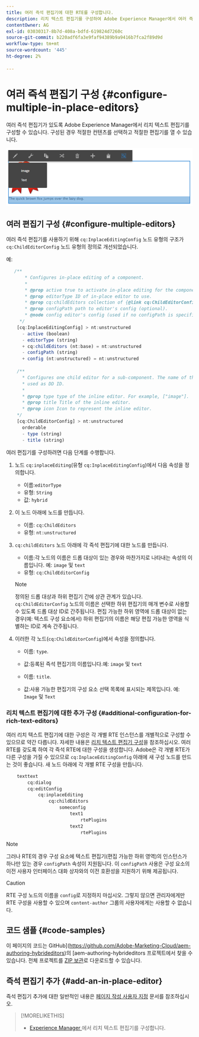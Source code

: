 ```yaml
---
title: 여러 즉석 편집기에 대한 RTE를 구성합니다.
description: 리치 텍스트 편집기를 구성하여 Adobe Experience Manager에서 여러 즉석 편집기를 만들 수 있습니다.
contentOwner: AG
exl-id: 03030317-8b7d-408a-bdfd-619824d7260c
source-git-commit: b220adf6fa3e9faf94389b9a9416b7fca2f89d9d
workflow-type: tm+mt
source-wordcount: '445'
ht-degree: 2%

---
```


# 여러 즉석 편집기 구성 {#configure-multiple-in-place-editors}

여러 즉석 편집기가 있도록 Adobe Experience Manager에서 리치 텍스트 편집기를 구성할 수 있습니다. 구성된 경우 적절한 컨텐츠를 선택하고 적절한 편집기를 열 수 있습니다.

![특정 즉석 편집기](assets/rte-inplace-editor.png)

## 여러 편집기 구성 {#configure-multiple-editors}

여러 즉석 편집기를 사용하기 위해 `cq:InplaceEditingConfig` 노드 유형의 구조가 `cq:ChildEditorConfig` 노드 유형의 정의로 개선되었습니다.

예:

```js
   /**
       * Configures in-place editing of a component.
       *
       * @prop active true to activate in-place editing for the component.
       * @prop editorType ID of in-place editor to use.
       * @prop cq:childEditors collection of {@link cq:ChildEditorConfig} nodes.
       * @prop configPath path to editor's config (optional).
       * @node config editor's config (used if no configPath is specified; optional).
     */
    [cq:InplaceEditingConfig] > nt:unstructured
      - active (boolean)
      - editorType (string)
      + cq:childEditors (nt:base) = nt:unstructured
      - configPath (string)
      + config (nt:unstructured) = nt:unstructured

    /**
      * Configures one child editor for a sub-component. The name of the this node is
      * used as DD ID.
      *
      * @prop type type of the inline editor. For example, ["image"].
      * @prop title Title of the inline editor.
      * @prop icon Icon to represent the inline editor.
    */
    [cq:ChildEditorConfig] > nt:unstructured
      orderable
      - type (string)
      - title (string)
```

여러 편집기를 구성하려면 다음 단계를 수행합니다.

1. 노드 `cq:inplaceEditing`(유형 `cq:InplaceEditingConfig`)에서 다음 속성을 정의합니다.

   * 이름:`editorType`
   * 유형: `String`
   * 값: `hybrid`

1. 이 노드 아래에 노드를 만듭니다.

   * 이름: `cq:ChildEditors`
   * 유형: `nt:unstructured`

1. `cq:childEditors` 노드 아래에 각 즉석 편집기에 대한 노드를 만듭니다.

   * 이름:각 노드의 이름은 드롭 대상이 있는 경우와 마찬가지로 나타내는 속성의 이름입니다. 예: `image` 및 `text`
   * 유형: `cq:ChildEditorConfig`

   >[!NOTE]
   >
   >정의된 드롭 대상과 하위 편집기 간에 상관 관계가 있습니다. `cq:ChildEditorConfig` 노드의 이름은 선택한 하위 편집기의 매개 변수로 사용할 수 있도록 드롭 대상 ID로 간주됩니다. 편집 가능한 하위 영역에 드롭 대상이 없는 경우(예: 텍스트 구성 요소에서) 하위 편집기의 이름은 해당 편집 가능한 영역을 식별하는 ID로 계속 간주됩니다.

1. 이러한 각 노드(`cq:ChildEditorConfig`)에서 속성을 정의합니다.

   * 이름: `type`.
   * 값:등록된 즉석 편집기의 이름입니다.예: `image` 및 `text`

   * 이름: `title`.
   * 값:사용 가능한 편집기의 구성 요소 선택 목록에 표시되는 제목입니다. 예: `Image` 및 `Text`

### 리치 텍스트 편집기에 대한 추가 구성 {#additional-configuration-for-rich-text-editors}

여러 리치 텍스트 편집기에 대한 구성은 각 개별 RTE 인스턴스를 개별적으로 구성할 수 있으므로 약간 다릅니다. 자세한 내용은 [리치 텍스트 편집기 구성](/help/sites-administering/rich-text-editor.md)을 참조하십시오. 여러 RTE를 갖도록 하여 각 즉석 RTE에 대한 구성을 생성합니다. Adobe은 각 개별 RTE가 다른 구성을 가질 수 있으므로 `cq:InplaceEditingConfig` 아래에 새 구성 노드를 만드는 것이 좋습니다. 새 노드 아래에 각 개별 RTE 구성을 만듭니다.

```xml
    texttext
        cq:dialog
        cq:editConfig
            cq:inplaceEditing
                cq:childEditors
                    someconfig
                        text1
                            rtePlugins
                        text2
                            rtePlugins
```

>[!NOTE]
>
>그러나 RTE의 경우 구성 요소에 텍스트 편집기(편집 가능한 하위 영역)의 인스턴스가 하나만 있는 경우 `configPath` 속성이 지원됩니다. 이 `configPath` 사용은 구성 요소의 이전 사용자 인터페이스 대화 상자와의 이전 호환성을 지원하기 위해 제공됩니다.

>[!CAUTION]
>
>RTE 구성 노드의 이름을 `config`로 지정하지 마십시오. 그렇지 않으면 관리자에게만 RTE 구성을 사용할 수 있으며 `content-author` 그룹의 사용자에게는 사용할 수 없습니다.

## 코드 샘플 {#code-samples}

이 페이지의 코드는 GitHub](https://github.com/Adobe-Marketing-Cloud/aem-authoring-hybrideditors)의 [aem-authoring-hybrideditors 프로젝트에서 찾을 수 있습니다. 전체 프로젝트를 [ZIP 보관](https://github.com/Adobe-Marketing-Cloud/aem-authoring-hybrideditors/archive/master.zip)로 다운로드할 수 있습니다.

## 즉석 편집기 추가 {#add-an-in-place-editor}

즉석 편집기 추가에 대한 일반적인 내용은 [페이지 작성 사용자 지정](/help/sites-developing/customizing-page-authoring-touch.md#add-new-in-place-editor) 문서를 참조하십시오.

>[!MORELIKETHIS]
>
>* [Experience Manager ](/help/sites-administering/rich-text-editor.md)에서 리치 텍스트 편집기를 구성합니다.

